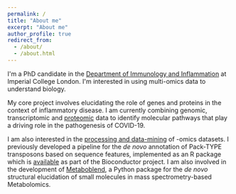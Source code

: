 ```yaml
---
permalink: /
title: "About me"
excerpt: "About me"
author_profile: true
redirect_from: 
  - /about/
  - /about.html
---
```


I'm a PhD candidate in the <a href="http://www.imperial.ac.uk/immunology-inflammation/">Department of Immunology and Inflammation</a> at Imperial College London. I'm interested in using multi-omics data to understand biology.

My core project involves elucidating the role of genes and proteins in the context of inflammatory disease. I am currently combining genomic, transcriptomic and <a href="https://doi.org/10.7554/eLife.64827">proteomic</a> data to identify molecular pathways that play a driving role in the pathogenesis of COVID-19.

I am also interested in the <a href="/software/">processing and data-mining</a> of -omics datasets. I previously developed a pipeline for the <i>de novo</i> annotation of Pack-TYPE transposons based on sequence features, implemented as an R package which is <a href="https://doi.org/doi:10.18129/B9.bioc.packFinder">available</a> as part of the Bioconductor project. I am also involved in the development of <a href="https://github.com/computational-metabolomics/metaboblend">Metaboblend</a>, a Python package for the <i>de novo</i> structural elucidation of small molecules in mass spectrometry-based Metabolomics.
